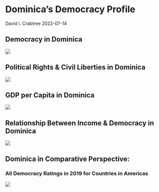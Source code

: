 Dominica’s Democracy Profile
================
David I. Crabtree
2022-07-14

## Democracy in Dominica

![](C:\Users\David\Desktop\PROGRA~1\FILESA~1\CFSS\hw06\reports\DOMINI~1/figure-gfm/Demscore-1.png)<!-- -->

## Political Rights & Civil Liberties in Dominica

![](C:\Users\David\Desktop\PROGRA~1\FILESA~1\CFSS\hw06\reports\DOMINI~1/figure-gfm/Political%20Rights%20&%20Civil%20Libs-1.png)<!-- -->

## GDP per Capita in Dominica

![](C:\Users\David\Desktop\PROGRA~1\FILESA~1\CFSS\hw06\reports\DOMINI~1/figure-gfm/GDP%20per%20Capita-1.png)<!-- -->

## Relationship Between Income & Democracy in Dominica

![](C:\Users\David\Desktop\PROGRA~1\FILESA~1\CFSS\hw06\reports\DOMINI~1/figure-gfm/Income%20&%20Dem-1.png)<!-- -->

## Dominica in Comparative Perspective:

### All Democracy Ratings in 2019 for Countries in Americas

![](C:\Users\David\Desktop\PROGRA~1\FILESA~1\CFSS\hw06\reports\DOMINI~1/figure-gfm/Democracy%20in%20Comparative%20Perspective-1.png)<!-- -->
